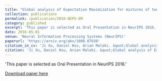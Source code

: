 ```yaml
---
title: "Global analysis of Expectation Maximization for mixtures of two Gaussians"
collection: publications
permalink: /publication/2016-NIPS-EM
category: published
excerpt: 'This paper is selected as Oral Presentation in NeurIPS 2016.'
date: 2016-05-01
venue: 'Neural Information Processing Systems (NeurIPS)'
paperurl: 'https://arxiv.org/abs/1608.07630'
citation_in_cv: 'Ji Xu, Daniel Hsu, Arian Maleki. &quot;Global analysis of Expectation Maximization for mixtures of two Gaussians.&quot;  <i>Neural Information Processing Systems (NeurIPS)</i>, 2016 (Oral Presentation + Travel Award).'
citation: 'Ji Xu, Daniel Hsu, Arian Maleki. &quot;Global analysis of Expectation Maximization for mixtures of two Gaussians.&quot;  <i>Neural Information Processing Systems (NeurIPS)</i>, 2016.'
---
```

'This paper is selected as Oral Presentation in NeurIPS 2016.'

[Download paper here](https://arxiv.org/pdf/1608.07630.pdf)

